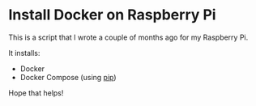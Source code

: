 # Install Docker on Raspberry Pi

This is a script that I wrote a couple of months ago for my Raspberry Pi.

It installs:

 - Docker
 - Docker Compose (using [pip](https://pypi.org/project/pip/))

<script src="https://gist.github.com/srchea/cd85b13255c1d20d299ceebca9445f67.js"></script>

Hope that helps!
